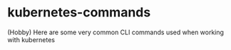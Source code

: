# kubernetes-commands
(Hobby) Here are some very common CLI commands used when working with kubernetes 
